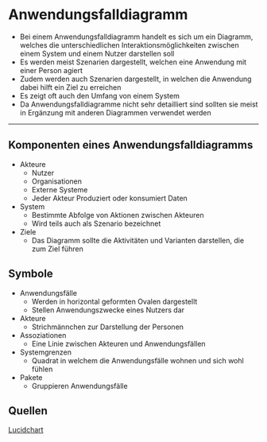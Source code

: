 # Anwendungsfalldiagramm

- Bei einem Anwendungsfalldiagramm handelt es sich um ein Diagramm, welches die unterschiedlichen Interaktionsmöglichkeiten zwischen einem System und einem Nutzer darstellen soll
- Es werden meist Szenarien dargestellt, welchen eine Anwendung mit einer Person agiert
- Zudem werden auch Szenarien dargestellt, in welchen die Anwendung dabei hilft ein Ziel zu erreichen
- Es zeigt oft auch den Umfang von einem System
- Da Anwendungsfalldiagramme nicht sehr detailliert sind sollten sie meist in Ergänzung mit anderen Diagrammen verwendet werden

---

## Komponenten eines Anwendungsfalldiagramms

- Akteure
    - Nutzer
    - Organisationen
    - Externe Systeme
    - Jeder Akteur Produziert oder konsumiert Daten
- System
    - Bestimmte Abfolge von Aktionen zwischen Akteuren
    - Wird teils auch als Szenario bezeichnet
- Ziele
    - Das Diagramm sollte die Aktivitäten und Varianten darstellen, die zum Ziel führen


## Symbole

- Anwendungsfälle
    - Werden in horizontal geformten Ovalen dargestellt
    - Stellen Anwendungszwecke eines Nutzers dar
- Akteure
    - Strichmännchen zur Darstellung der Personen
- Assoziationen
    - Eine Linie zwischen Akteuren und Anwendungsfällen
- Systemgrenzen
    - Quadrat in welchem die Anwendungsfälle wohnen und sich wohl fühlen
- Pakete
    - Gruppieren Anwendungsfälle






## Quellen

[Lucidchart](https://www.lucidchart.com/pages/de/uml-anwendungsfalldiagramm)




